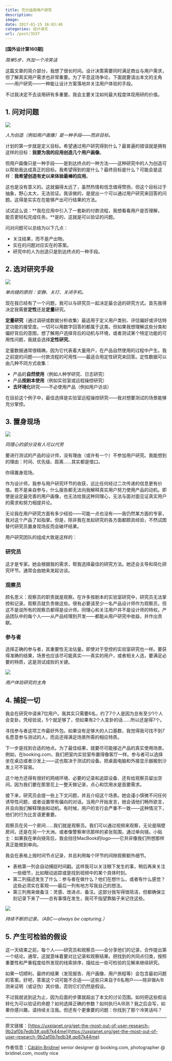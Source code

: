 ```yaml
---
title: 充分运用用户研究
description: 
image: 
date: 2017-01-15 16:03:48
categories: 设计译文
url: /post/3537
---
```


**[国外设计第160期]**

*简单5步，外加一个冷笑话*

这篇文章的简介部分，我想了很长时间。设计决策需要同时满足商业与用户需求，但了解真实用户需求也非常重要。为了平息这场争论，下面就要请出本文的主角——用户研究——一种能让设计方案落地并关注用户体验的手段。

不过我决定不去谈用研有多重要。我会主要关注如何最大程度体现用研的价值。

## 1. 问对问题

![](https://storage.fleek-internal.com/0a3a8890-e65e-47ce-93d7-0442b9209d38-bucket/blog/posts/2017-01/01-14/1-6HaxD4gJq8FQnFVezLqzEQ.jpeg)

*人为创造（例如用户画像）是一种手段——而非目标。*

计划的第一步就是定义目标。希望通过用户研究得到什么？最普遍的错误就是拥有这样的目标：**我要为我的应用创造几个用户画像**。

但用户画像只是一种手段——是到达终点的一种方法——这种研究中的人为创造可以帮助我达成真正的目标。我希望得到的是什么？最终目标是什么？可能会是这样：**我希望创造有史以来体验最棒的应用**。

这也是没有意义的。这就偏得太远了，虽然热情和信念值得赞扬，但这个目标过于抽象，野心太大，无法验证。我该做的，是提出一个可以通过用户研究来回答的问题。这得是实实在在能够产出可行结果的方法。

试试这么说：**我在应用中引入了一套新的付款流程，我想看看用户是否理解，能否更轻松完成任务。**是的，这就是可以验证的问题。

问对问题可以总结为以下几点：

- 关注结果，而不是产出物。
- 实在的问题对应实在的答案。
- 研究中的人为创造只是到达终点的一种手段。

## 2. 选对研究手段

![](https://storage.fleek-internal.com/0a3a8890-e65e-47ce-93d7-0442b9209d38-bucket/blog/posts/2017-01/01-14/1-teva5CA1T20siB12J9xctw.jpeg)

*单向镜的原则：安静、关灯、关闭手机。*

现在我已经有了一个问题，我可以与研究员一起决定最合适的研究方式。首先我得决定我需要**定性**还是**定量**研究。

**定量研究**（通过调研或数据分析收集）最适用于定义用户类别、评估偏好或评估特定功能的接受度。一切可以用数字回答的都属于这类。但如果我想理解这些分类和偏好背后的意图，想了解用户选择背后的动机与环境，或者测试某个特定功能的可用性问题，我就会选择**定性研究**。

定量数据通常很精确，因为它代表着大量用户，在产品自然使用的过程中产生。我之前提的问题——付款流程的可用性——最适合用定性研究来回答。定性数据可以由几种不同方式收集：

- 产品的**自然使用**（例如人种学研究、日志研究）
- 产品**按剧本使用**（例如实验室或远程操控研究）
- **去环境化**研究——不必使用产品（例如用户访谈）

在目前这个例子中，最佳选择是实验室远程操控研究——我对想要测试的场景能够充分掌控。

## 3. 置身现场

![](https://storage.fleek-internal.com/0a3a8890-e65e-47ce-93d7-0442b9209d38-bucket/blog/posts/2017-01/01-14/1-PPV0olwee1aOmZEYT_fYdg.jpeg)

*同理心的部分没有人可以代劳*

要进行测试的产品的设计师，没有理由（或许有一个）不参加用户研究。我能想到的理由：时间、优先级、距离……其实都是借口。

你得置身现场。

作为设计师，我参与用户研究环节的收获，远比任何经过二次传递的信息更有价值。若不是亲自参与，什么报告都无法向我解释真实用户努力使用产品的动机。即使是设定最完善的用户画像，也无法给我这种同理心，无法与面对面见证真实用户的需求和努力相提并论。

无论我在用户研究方面有多少经验——可能一点也没有——我仍然某方面的专家，我对这个产品了如指掌。但是，除非我在发起研究的各方面都颇具经验，不然试图替代研究员置身现场反而会破坏结果。

用户研究团队的组成大致是这样的：

### 研究员

这才是专家。她会根据我的需求，帮我选择最佳的研究方法。她还会主导和简化研究环节。通常会由她来发起访谈。

### 观察员

顾名思义：观察员的职责就是观察。在许多按剧本的实验室研究中，研究员无法掌控和记录。观察员就负责做这些。很有必要请至少一名产品设计师作为观察员，但这不是说所有的观察员都得是设计师。同理心和关注用户并不是设计师的特权。产品团队中的每个人——从产品经理到开发——都能从用户研究中收益，并作出贡献。

### 参与者

选择正确的参与者，其重要性无法估量。即使对于受控的实验室研究也一样。要获得准确的结果，场景也应该尽可能真实——真实的用户，或者相关人选，要满足必要的特质，这是测试成败的关键。

![](https://storage.fleek-internal.com/0a3a8890-e65e-47ce-93d7-0442b9209d38-bucket/blog/posts/2017-01/01-14/1-pYJVOiFJw6gF8IlRit-MYQ.jpeg)

*用户体验研究的主角*

## 4. 捕捉一切

我会在研究中请来7位用户。我其实只需要6名，约了7个人是因为总有至少1个人会变卦。凭经验说，5个就足够了，但如果有2个人变卦的话……所以还是得7个。

寻找参与者这项工作最好外包。如果没有足够大的人口基数，我觉得我可找不到7名愿意参与测试的人，而且还得满足场景所需的相应特质。

下一步是找到合适的地点。为了最佳结果，就要尽可能接近产品的真实使用场景。例如，在booking.com，我们把室内实验室布置得像客厅一样。参与者可以选择坐在桌边或者沙发上——这也取决于测试的设备。把桌面电脑和外接显示器搬到沙发上可不容易。

这个地方还得有很好的网络环境、必要的记录和追踪设备、还有给观察员留出空间。因为我们要在那里花上一整天做记录，点心和饮用水是首要需求。

接下来，研究员会提一些上下文问题，并且介绍这个场景。她会谨小慎微不问任何诱导性问题，或者设置带有偏向的对话。当用户开始发言，她会请他们畅所欲言，并且向我们解释理由和动机。有时候，用户的言行会严重不一致——这种情况下，他们的行为比言语更重要。

观察员在另一个房间……我们就是观察员。我们可以通过视频来观察，无论是隔壁房间，还是在另一个大洲。或者像警察审讯那样的紧张氛围，通过单向镜。小贴士：如果我在单向镜背后，我会挡住MacBook的logo——它并非像我们所想那样真正能做到单向。

我会在表格上按时间节点记录，并且利用每个环节的间隙观察额外细节。

- 表格第一列会自动捕捉时间戳。这样我可以关注眼下发生的事，稍后再来关注一些细节，比如眼动追踪或是找到视频中的某个具体时刻。
- 第二列描述发生了什么：参与者在做什么？他们在想什么，或者有什么感觉？这些必须实在客观——最后一列有地方写我自己的想法。
- 第三列用来做备注：灵感、改进点、备注。这部分我写得很简洁，但都确保立刻记录下来了——总有事情在发生，我可不指望靠脑子来记住这些。

![](https://storage.fleek-internal.com/0a3a8890-e65e-47ce-93d7-0442b9209d38-bucket/blog/posts/2017-01/01-14/1-Jm_9W43doFhvCWqQTaNwmw.jpeg)

*持续不断的记录。（ABC — always be capturing.）*

## 5. 产生可检验的假设

这一天结束之前，每个人——研究员和观察员——会分享他们的记录，合作提出第一个结论。通常，这就意味着要对比记录和观察结果。把找到的共同点归类，按照重要性和严重程度给所发现的线索排序，描绘出一些可检验的见解来继续研究。

如果一切顺利，最终的结果（发现报告、用户画像、用户旅程等）会包含最初问题的答案。好吧，答案这个词可能不合适——这些只来自于6名用户——除非做A/B测来证明（或证伪）其价值，否则它们仍然是假设。

不过我就说到这为止，因为后面的步骤就超出了本文的讨论范围。如何把这些假设转化为可以验证的命题？如何选择正确的参数？如何执行A/B测？我之后会写，如果你感兴趣，请持续关注我。但还有个更重要的问题：你找到了那个冷笑话吗？

---

原文链接：[https://uxplanet.org/get-the-most-out-of-user-research-9b2af0b7edb3#.qp87k44me](https://uxplanet.org/get-the-most-out-of-user-research-9b2af0b7edb3#.qp87k44me)

作者信息：[Cătălin Bridinel](https://uxplanet.org/@catalinbridinel?source=post_header_lockup)
senior designer @ booking.com, photographer @ bridinel.com, mostly nice